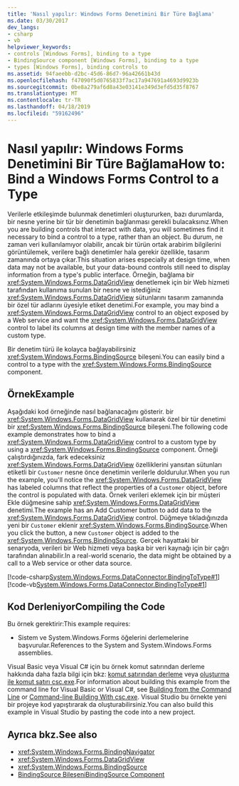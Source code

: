 ```yaml
---
title: 'Nasıl yapılır: Windows Forms Denetimini Bir Türe Bağlama'
ms.date: 03/30/2017
dev_langs:
- csharp
- vb
helpviewer_keywords:
- controls [Windows Forms], binding to a type
- BindingSource component [Windows Forms], binding to a type
- types [Windows Forms], binding controls to
ms.assetid: 94faeebb-d2bc-45d6-86d7-96a42661b43d
ms.openlocfilehash: f47090f5d0765833f7ac17a947691a4693d9923b
ms.sourcegitcommit: 0be8a279af6d8a43e03141e349d3efd5d35f8767
ms.translationtype: MT
ms.contentlocale: tr-TR
ms.lasthandoff: 04/18/2019
ms.locfileid: "59162496"
---
```

# <a name="how-to-bind-a-windows-forms-control-to-a-type"></a><span data-ttu-id="fada7-102">Nasıl yapılır: Windows Forms Denetimini Bir Türe Bağlama</span><span class="sxs-lookup"><span data-stu-id="fada7-102">How to: Bind a Windows Forms Control to a Type</span></span>
<span data-ttu-id="fada7-103">Verilerle etkileşimde bulunmak denetimleri oluştururken, bazı durumlarda, bir nesne yerine bir tür bir denetimin bağlanması gerekli bulacaksınız.</span><span class="sxs-lookup"><span data-stu-id="fada7-103">When you are building controls that interact with data, you will sometimes find it necessary to bind a control to a type, rather than an object.</span></span> <span data-ttu-id="fada7-104">Bu durum, ne zaman veri kullanılamıyor olabilir, ancak bir türün ortak arabirim bilgilerini görüntülemek, verilere bağlı denetimler hala gerekir özellikle, tasarım zamanında ortaya çıkar.</span><span class="sxs-lookup"><span data-stu-id="fada7-104">This situation arises especially at design time, when data may not be available, but your data-bound controls still need to display information from a type's public interface.</span></span> <span data-ttu-id="fada7-105">Örneğin, bağlama bir <xref:System.Windows.Forms.DataGridView> denetlemek için bir Web hizmeti tarafından kullanıma sunulan bir nesne ve istediğiniz <xref:System.Windows.Forms.DataGridView> sütunlarını tasarım zamanında bir özel tür adlarını üyesiyle etiket denetimi.</span><span class="sxs-lookup"><span data-stu-id="fada7-105">For example, you may bind a <xref:System.Windows.Forms.DataGridView> control to an object exposed by a Web service and want the <xref:System.Windows.Forms.DataGridView> control to label its columns at design time with the member names of a custom type.</span></span>  
  
 <span data-ttu-id="fada7-106">Bir denetim türü ile kolayca bağlayabilirsiniz <xref:System.Windows.Forms.BindingSource> bileşeni.</span><span class="sxs-lookup"><span data-stu-id="fada7-106">You can easily bind a control to a type with the <xref:System.Windows.Forms.BindingSource> component.</span></span>  
  
## <a name="example"></a><span data-ttu-id="fada7-107">Örnek</span><span class="sxs-lookup"><span data-stu-id="fada7-107">Example</span></span>  
 <span data-ttu-id="fada7-108">Aşağıdaki kod örneğinde nasıl bağlanacağını gösterir. bir <xref:System.Windows.Forms.DataGridView> kullanarak özel bir tür denetimi bir <xref:System.Windows.Forms.BindingSource> bileşeni.</span><span class="sxs-lookup"><span data-stu-id="fada7-108">The following code example demonstrates how to bind a <xref:System.Windows.Forms.DataGridView> control to a custom type by using a <xref:System.Windows.Forms.BindingSource> component.</span></span> <span data-ttu-id="fada7-109">Örneği çalıştırdığınızda, fark edeceksiniz <xref:System.Windows.Forms.DataGridView> özelliklerini yansıtan sütunları etiketli bir `Customer` nesne önce denetimin verilerle doldurulur.</span><span class="sxs-lookup"><span data-stu-id="fada7-109">When you run the example, you'll notice the <xref:System.Windows.Forms.DataGridView> has labeled columns that reflect the properties of a `Customer` object, before the control is populated with data.</span></span> <span data-ttu-id="fada7-110">Örnek verileri eklemek için bir müşteri Ekle düğmesine sahip <xref:System.Windows.Forms.DataGridView> denetimi.</span><span class="sxs-lookup"><span data-stu-id="fada7-110">The example has an Add Customer button to add data to the <xref:System.Windows.Forms.DataGridView> control.</span></span> <span data-ttu-id="fada7-111">Düğmeye tıkladığınızda yeni bir `Customer` eklenir <xref:System.Windows.Forms.BindingSource>.</span><span class="sxs-lookup"><span data-stu-id="fada7-111">When you click the button, a new `Customer` object is added to the <xref:System.Windows.Forms.BindingSource>.</span></span> <span data-ttu-id="fada7-112">Gerçek hayattaki bir senaryoda, verileri bir Web hizmeti veya başka bir veri kaynağı için bir çağrı tarafından alınabilir.</span><span class="sxs-lookup"><span data-stu-id="fada7-112">In a real-world scenario, the data might be obtained by a call to a Web service or other data source.</span></span>  
  
 [!code-csharp[System.Windows.Forms.DataConnector.BindingToType#1](~/samples/snippets/csharp/VS_Snippets_Winforms/System.Windows.Forms.DataConnector.BindingToType/CS/form1.cs#1)]
 [!code-vb[System.Windows.Forms.DataConnector.BindingToType#1](~/samples/snippets/visualbasic/VS_Snippets_Winforms/System.Windows.Forms.DataConnector.BindingToType/VB/form1.vb#1)]  
  
## <a name="compiling-the-code"></a><span data-ttu-id="fada7-113">Kod Derleniyor</span><span class="sxs-lookup"><span data-stu-id="fada7-113">Compiling the Code</span></span>  
 <span data-ttu-id="fada7-114">Bu örnek gerektirir:</span><span class="sxs-lookup"><span data-stu-id="fada7-114">This example requires:</span></span>  
  
-   <span data-ttu-id="fada7-115">Sistem ve System.Windows.Forms öğelerini derlemelerine başvurular.</span><span class="sxs-lookup"><span data-stu-id="fada7-115">References to the System and System.Windows.Forms assemblies.</span></span>  
  
 <span data-ttu-id="fada7-116">Visual Basic veya Visual C# için bu örnek komut satırından derleme hakkında daha fazla bilgi için bkz: [komut satırından derleme](../../../visual-basic/reference/command-line-compiler/building-from-the-command-line.md) veya [oluşturma ile komut satırı csc.exe](../../../csharp/language-reference/compiler-options/command-line-building-with-csc-exe.md).</span><span class="sxs-lookup"><span data-stu-id="fada7-116">For information about building this example from the command line for Visual Basic or Visual C#, see [Building from the Command Line](../../../visual-basic/reference/command-line-compiler/building-from-the-command-line.md) or [Command-line Building With csc.exe](../../../csharp/language-reference/compiler-options/command-line-building-with-csc-exe.md).</span></span> <span data-ttu-id="fada7-117">Visual Studio bu örnekte yeni bir projeye kod yapıştırarak da oluşturabilirsiniz.</span><span class="sxs-lookup"><span data-stu-id="fada7-117">You can also build this example in Visual Studio by pasting the code into a new project.</span></span>  
  
## <a name="see-also"></a><span data-ttu-id="fada7-118">Ayrıca bkz.</span><span class="sxs-lookup"><span data-stu-id="fada7-118">See also</span></span>

- <xref:System.Windows.Forms.BindingNavigator>
- <xref:System.Windows.Forms.DataGridView>
- <xref:System.Windows.Forms.BindingSource>
- [<span data-ttu-id="fada7-119">BindingSource Bileşeni</span><span class="sxs-lookup"><span data-stu-id="fada7-119">BindingSource Component</span></span>](bindingsource-component.md)
